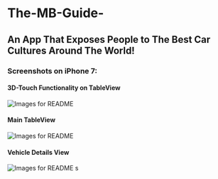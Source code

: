 # The-MB-Guide-

## An App That Exposes People to The Best Car Cultures Around The World!

### Screenshots on iPhone 7:

#### 3D-Touch Functionality on TableView
![Images for README](https://cloud.githubusercontent.com/assets/19420230/23243811/1c521f1e-f936-11e6-95c2-203e8eceb7e2.jpg)
#### Main TableView
![Images for README](https://cloud.githubusercontent.com/assets/19420230/23243543/91aeb17a-f934-11e6-8f54-6df87082833f.jpg)
#### Vehicle Details View
![Images for README](https://cloud.githubusercontent.com/assets/19420230/23243589/b8029da0-f934-11e6-9d2d-a2c21906db4c.jpg)
s
